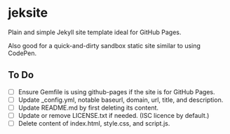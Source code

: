 jeksite
=======

Plain and simple Jekyll site template ideal for GitHub Pages.

Also good for a quick-and-dirty sandbox static site similar to using CodePen.

## To Do

- [ ] Ensure Gemfile is using github-pages if the site is for GitHub Pages.
- [ ] Update _config.yml, notable baseurl, domain, url, title, and description.
- [ ] Update README.md by first deleting its content.
- [ ] Update or remove LICENSE.txt if needed. (ISC licence by default.)
- [ ] Delete content of index.html, style.css, and script.js.

